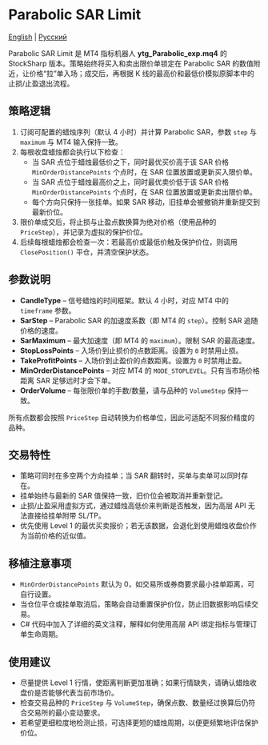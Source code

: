 # Parabolic SAR Limit
[English](README.md) | [Русский](README_ru.md)

Parabolic SAR Limit 是 MT4 指标机器人 **ytg_Parabolic_exp.mq4** 的 StockSharp 版本。策略始终将买入和卖出限价单锁定在 Parabolic SAR 的数值附近，让价格“拉”单入场；成交后，再根据 K 线的最高价和最低价模拟原脚本中的止损/止盈退出流程。

## 策略逻辑

1. 订阅可配置的蜡烛序列（默认 4 小时）并计算 Parabolic SAR，参数 `step` 与 `maximum` 与 MT4 输入保持一致。
2. 每根收盘蜡烛都会执行以下检查：
   - 当 SAR 点位于蜡烛最低价之下，同时最优买价高于该 SAR 价格 `MinOrderDistancePoints` 个点时，在 SAR 位置放置或更新买入限价单。
   - 当 SAR 点位于蜡烛最高价之上，同时最优卖价低于该 SAR 价格 `MinOrderDistancePoints` 个点时，在 SAR 位置放置或更新卖出限价单。
   - 每个方向只保持一张挂单。如果 SAR 移动，旧挂单会被撤销并重新提交到最新价位。
3. 限价单成交后，将止损与止盈点数换算为绝对价格（使用品种的 `PriceStep`），并记录为虚拟的保护价位。
4. 后续每根蜡烛都会检查一次：若最高价或最低价触及保护价位，则调用 `ClosePosition()` 平仓，并清空保护状态。

## 参数说明

- **CandleType** – 信号蜡烛的时间框架。默认 4 小时，对应 MT4 中的 `timeframe` 参数。
- **SarStep** – Parabolic SAR 的加速度系数（即 MT4 的 `step`）。控制 SAR 追随价格的速度。
- **SarMaximum** – 最大加速度（即 MT4 的 `maximum`）。限制 SAR 的最高速度。
- **StopLossPoints** – 入场价到止损价的点数距离。设置为 `0` 时禁用止损。
- **TakeProfitPoints** – 入场价到止盈价的点数距离。设置为 `0` 时禁用止盈。
- **MinOrderDistancePoints** – 对应 MT4 的 `MODE_STOPLEVEL`。只有当市场价格距离 SAR 足够远时才会下单。
- **OrderVolume** – 每张限价单的手数/数量，请与品种的 `VolumeStep` 保持一致。

所有点数都会按照 `PriceStep` 自动转换为价格单位，因此可适配不同报价精度的品种。

## 交易特性

- 策略可同时在多空两个方向挂单；当 SAR 翻转时，买单与卖单可以同时存在。
- 挂单始终与最新的 SAR 值保持一致，旧价位会被取消并重新登记。
- 止损/止盈采用虚拟方式，通过蜡烛高低价来判断是否触发，因为高层 API 无法直接给挂单附带 SL/TP。
- 优先使用 Level 1 的最优买卖报价；若无该数据，会退化到使用蜡烛收盘价作为当前价格的近似值。

## 移植注意事项

- `MinOrderDistancePoints` 默认为 0，如交易所或券商要求最小挂单距离，可自行设置。
- 当仓位平仓或挂单取消后，策略会自动重置保护价位，防止旧数据影响后续交易。
- C# 代码中加入了详细的英文注释，解释如何使用高层 API 绑定指标与管理订单生命周期。

## 使用建议

- 尽量提供 Level 1 行情，使距离判断更加准确；如果行情缺失，请确认蜡烛收盘价是否能够代表当前市场价。
- 检查交易品种的 `PriceStep` 与 `VolumeStep`，确保点数、数量经过换算后仍符合交易所的最小变动要求。
- 若希望更细粒度地检测止损，可选择更短的蜡烛周期，以便更频繁地评估保护价位。
